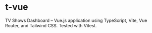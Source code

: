 # t-vue

TV Shows Dashboard – Vue.js application using TypeScript, Vite, Vue Router, and Tailwind CSS. Tested with Vitest.
